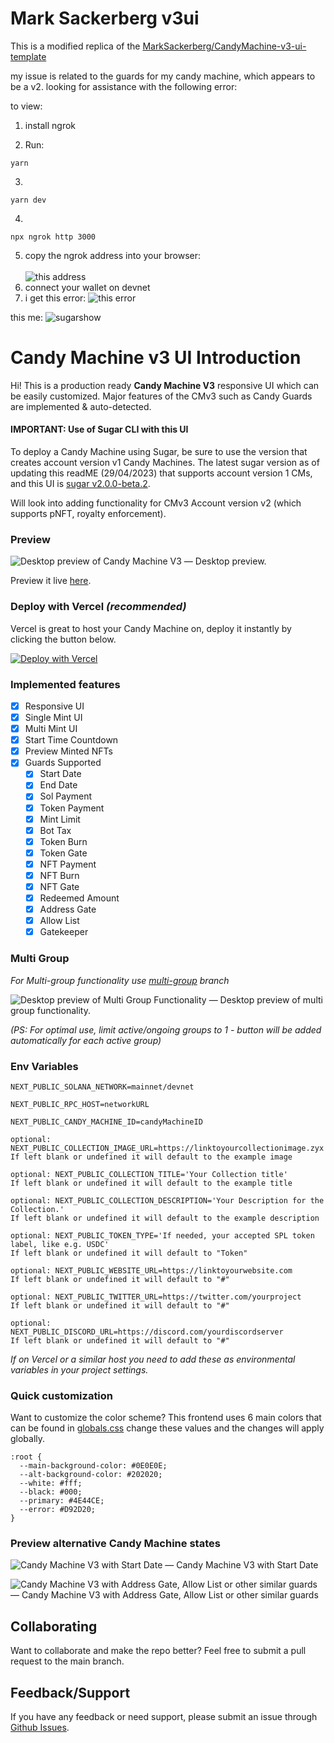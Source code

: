 # Mark Sackerberg v3ui
This is a modified replica of the [MarkSackerberg/CandyMachine-v3-ui-template](https://github.com/MarkSackerberg/CandyMachine-v3-ui-template)

my issue is related to the guards for my candy machine, which appears to be a v2. looking for assistance with the following error: 

to view:

1) install ngrok

2) Run:
```
yarn
```
3)
```
yarn dev
```
4)
```
npx ngrok http 3000    
```
5) copy the ngrok address into your browser: <br><br> ![this address](https://cdn.discordapp.com/attachments/1051281685234327613/1119815713008394260/image.png)
6) connect your wallet on devnet 
7) i get this error:
![this error](https://cdn.discordapp.com/attachments/1086222822294175744/1119778931055272057/image.png)

this me:
![sugarshow](https://cdn.discordapp.com/attachments/1051281685234327613/1119824774642794627/image.png)

# Candy Machine v3 UI Introduction
Hi! This is a production ready **Candy Machine V3** responsive UI which can be easily customized.
Major features of the CMv3 such as Candy Guards are implemented & auto-detected.

#### IMPORTANT: Use of Sugar CLI with this UI
To deploy a Candy Machine using Sugar, be sure to use the version that creates account version v1 Candy Machines. The latest sugar version as of updating this readME (29/04/2023) that supports account version 1 CMs, and this UI is [sugar v2.0.0-beta.2](https://github.com/metaplex-foundation/sugar/releases/tag/v2.0.0-beta.2).

Will look into adding functionality for CMv3 Account version v2 (which supports pNFT, royalty enforcement).

### Preview
![Desktop preview of Candy Machine V3](https://cdn.discordapp.com/attachments/1086222822294175744/1119778931302744136/image.png)
— Desktop preview.

Preview it live [here](https://wearekite-cmv3-ui.vercel.app/).

### Deploy with Vercel *(recommended)*
Vercel is great to host your Candy Machine on, deploy it instantly by clicking the button below.

[![Deploy with Vercel](https://vercel.com/button)](https://vercel.com/new/clone?repository-url=https%3A%2F%2Fgithub.com%2Fwearekite%2Fcandy-machine-v3-ui&env=NEXT_PUBLIC_SOLANA_NETWORK,NEXT_PUBLIC_RPC_HOST,NEXT_PUBLIC_CANDY_MACHINE_ID,NEXT_PUBLIC_COLLECTION_IMAGE_URL,NEXT_PUBLIC_COLLECTION_TITLE,NEXT_PUBLIC_COLLECTION_DESCRIPTION,NEXT_PUBLIC_TOKEN_TYPE,NEXT_PUBLIC_WEBSITE_URL,NEXT_PUBLIC_TWITTER_URL,NEXT_PUBLIC_DISCORD_URL&envDescription=For%20documentation%20about%20the%20ENV%20usage%2C%20click%20the%20link%20below&envLink=https%3A%2F%2Fgithub.com%2Fwearekite%2Fcandy-machine-v3-ui%23env-variables&project-name=my-kite-cmv3&repository-name=my-kite-cmv3&demo-title=Candy%20Machine%20UI%20for%20CMv3&demo-description=An%20all-in-one%2C%20production-ready%20candy%20machine%20v3%20UI%20with%20easy%20customization.&demo-url=https%3A%2F%2Fwearekite-cmv3-ui.vercel.app%2F&demo-image=https%3A%2F%2Fcamo.githubusercontent.com%2F0e9d50b8c682fa584d11a6edd89189f7a081e99d9cb4a284207d0bd927a31f73%2F68747470733a2f2f63646e2e646973636f72646170702e636f6d2f6174746163686d656e74732f313033393634383032323531363231353931392f313037323137303239383339383437343235302f636d76332e706e67)

### Implemented features
- [x] Responsive UI
- [x] Single Mint UI
- [x] Multi Mint UI
- [x] Start Time Countdown
- [x] Preview Minted NFTs
- [x] Guards Supported
  - [x] Start Date
  - [x] End Date
  - [x] Sol Payment
  - [x] Token Payment
  - [x] Mint Limit
  - [x] Bot Tax
  - [x] Token Burn
  - [x] Token Gate
  - [x] NFT Payment
  - [x] NFT Burn
  - [x] NFT Gate
  - [x] Redeemed Amount
  - [x] Address Gate
  - [x] Allow List
  - [x] Gatekeeper

### Multi Group 
*For Multi-group functionality use [multi-group](https://github.com/wearekite/candy-machine-v3-ui/tree/multi-group) branch*

![Desktop preview of Multi Group Functionality](https://media.discordapp.net/attachments/869952469516570694/1081582904582357094/multi-mint-groups.png)
— Desktop preview of multi group functionality.

*(PS: For optimal use, limit active/ongoing groups to 1 - button will be added automatically for each active group)*

### Env Variables
```
NEXT_PUBLIC_SOLANA_NETWORK=mainnet/devnet
```
```
NEXT_PUBLIC_RPC_HOST=networkURL
```
```
NEXT_PUBLIC_CANDY_MACHINE_ID=candyMachineID
```
```
optional: NEXT_PUBLIC_COLLECTION_IMAGE_URL=https://linktoyourcollectionimage.zyx
If left blank or undefined it will default to the example image
```
```
optional: NEXT_PUBLIC_COLLECTION_TITLE='Your Collection title'
If left blank or undefined it will default to the example title
```
```
optional: NEXT_PUBLIC_COLLECTION_DESCRIPTION='Your Description for the Collection.'
If left blank or undefined it will default to the example description
```
```
optional: NEXT_PUBLIC_TOKEN_TYPE='If needed, your accepted SPL token label, like e.g. USDC'
If left blank or undefined it will default to "Token"
```
```
optional: NEXT_PUBLIC_WEBSITE_URL=https://linktoyourwebsite.com
If left blank or undefined it will default to "#"
```
```
optional: NEXT_PUBLIC_TWITTER_URL=https://twitter.com/yourproject
If left blank or undefined it will default to "#"
```
```
optional: NEXT_PUBLIC_DISCORD_URL=https://discord.com/yourdiscordserver
If left blank or undefined it will default to "#"
```
*If on Vercel or a similar host you need to add these as environmental variables in your project settings.*

### Quick customization
Want to customize the color scheme? This frontend uses 6 main colors that can be found in [globals.css](/styles/globals.css) change these values and the changes will apply globally.
```
:root {
  --main-background-color: #0E0E0E;
  --alt-background-color: #202020;
  --white: #fff;
  --black: #000;
  --primary: #4E44CE;
  --error: #D92D20;
}
```

### Preview alternative Candy Machine states
![Candy Machine V3 with Start Date](https://media.discordapp.net/attachments/1039648022516215919/1072171560288399440/startdatecmv3.png)
— Candy Machine V3 with Start Date

![Candy Machine V3 with Address Gate, Allow List or other similar guards](https://cdn.discordapp.com/attachments/1039648022516215919/1072171559520833656/privatecmv3.png)
— Candy Machine V3 with Address Gate, Allow List or other similar guards

## Collaborating
Want to collaborate and make the repo better? Feel free to submit a pull request to the main branch.

## Feedback/Support
If you have any feedback or need support, please submit an issue through [Github Issues](https://github.com/wearekite/candy-machine-v3-ui/issues).
